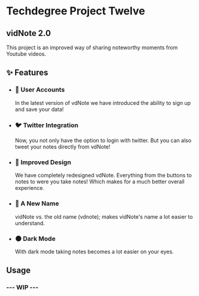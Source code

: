 # Techdegree Project Twelve
## vidNote 2.0

This project is an improved way of sharing noteworthy moments from Youtube videos.

## ✨ Features

- ### 👤 User Accounts
  In the latest version of vdNote we have introduced the ability to sign up and save your data!

- ### 🐦 Twitter Integration
  Now, you not only have the option to login with twitter. But you can also tweet your notes directly from vdNote!

- ### 💎 Improved Design
  We have completely redesigned vdNote. Everything from the buttons to notes to were you take notes! Which makes for a much better overall experience.

- ### 👋 A New Name
  vidNote vs. the old name (vdnote); makes vidNote's name a lot easier to understand.

- ### 🌑 Dark Mode
  With dark mode taking notes becomes a lot easier on your eyes.

## Usage

### --- WIP ---